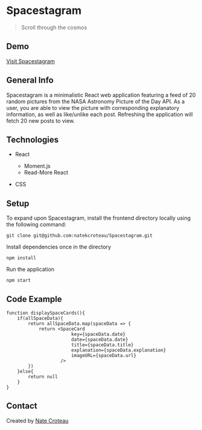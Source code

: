 
# Spacestagram
> Scroll through the cosmos


## Demo

[Visit Spacestagram](https://app-spacestagram.web.app/)


## General Info

Spacestagram is a minimalistic React web application featuring a feed of 20 random pictures from the NASA Astronomy Picture of the Day API. As a user, you are able to view the picture with corresponding explanatory information, as well as like/unlike each post. Refreshing the application will fetch 20 new posts to view.


## Technologies

* React 
  * Moment.js
  * Read-More React 

* CSS


## Setup

To expand upon Spacestagram, install the frontend directory locally using the following command:
```
git clone git@github.com:natekcroteau/Spacestagram.git
```
Install dependencies once in the directory
```
npm install
```
Run the application
```
npm start
```


## Code Example
```
function displaySpaceCards(){
    if(allSpaceData){
        return allSpaceData.map(spaceData => {
            return <SpaceCard 
                        key={spaceData.date}
                        date={spaceData.date}
                        title={spaceData.title}
                        explanation={spaceData.explanation}
                        imageURL={spaceData.url}
                    />
        })
    }else{
        return null
    }
}
```

## Contact
Created by [Nate Croteau](https://github.com/natekcroteau)
